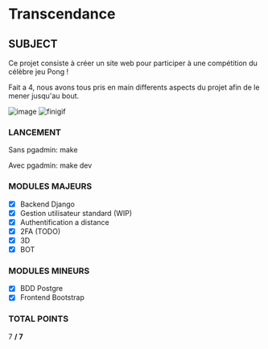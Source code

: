 # Transcendance

## SUBJECT

Ce projet consiste à créer un site web pour participer à une compétition du célèbre jeu Pong !

Fait a 4, nous avons tous pris en main differents aspects du projet afin de le mener jusqu'au bout.

![image](https://github.com/user-attachments/assets/281ee380-85f6-4f5c-a782-d8c5480e6820)
![finigif](https://github.com/user-attachments/assets/6a62c0f0-9104-411d-b414-09c0bab813c2)


### LANCEMENT

Sans pgadmin: make

Avec pgadmin: make dev

### MODULES MAJEURS

- [x] Backend Django
- [x] Gestion utilisateur standard (WIP)
- [x] Authentification a distance
- [x] 2FA (TODO)
- [x] 3D
- [x] BOT 

### MODULES MINEURS

- [x] BDD Postgre
- [x] Frontend Bootstrap

### TOTAL POINTS

7 **/ 7**
